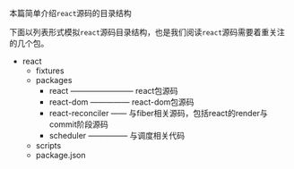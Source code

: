 本篇简单介绍`react`源码的目录结构



下面以列表形式模拟`react`源码目录结构，也是我们阅读`react`源码需要着重关注的几个包。

-   react
    -   fixtures
    -   packages
        -   react  ———————— react包源码
        -   react-dom  ————— react-dom包源码
        -   react-reconciler  —— 与fiber相关源码，包括react的render与commit阶段源码
        -   scheduler  ————— 与调度相关代码
    -   scripts
    -   package.json
